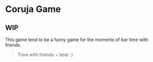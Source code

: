 # Coruja Game

## **WIP**

This game tend to be a funny game for the moments of bar time with friends.
> Time with friends + beer :)



